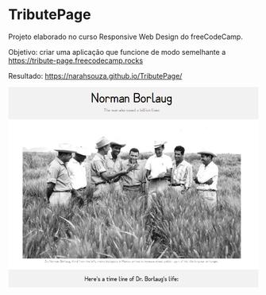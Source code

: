 # TributePage
Projeto elaborado no curso Responsive Web Design do freeCodeCamp.

Objetivo: criar uma aplicação que funcione de modo semelhante a https://tribute-page.freecodecamp.rocks

Resultado: https://narahsouza.github.io/TributePage/

![Tribute Page](img/tribute-page.png)

